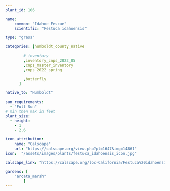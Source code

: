 ```yaml
---
plant_id: 106 

name: 
    common: "Idahoe Fescue" 
    scientific: "Festuca idahoensis"  

type: "grass"

categories: [humboldt_county_native

        # inventory
        ,inventory_cnps_2022_05
        ,cnps_master_inventory
        ,cnps_2022_spring

        ,butterfly
      ]

native_to: "Humboldt"

sun_requirements:
  - "Full Sun"
# min then max in feet
plant_size:
  - height: 
    - 1
    - 2.6

icon_attribution: 
    name: "Calscape"
    url: "https://calscape.org/view.php?pl=1647&img=14861"
icon:  "/assets/images/plants/festuca_idahoensis_icon.jpg"

calscape_link: "https://calscape.org/loc-California/Festuca%20idahoensis(%20)"

gardens: [ 
    "arcata_marsh"
        ]
---
```


